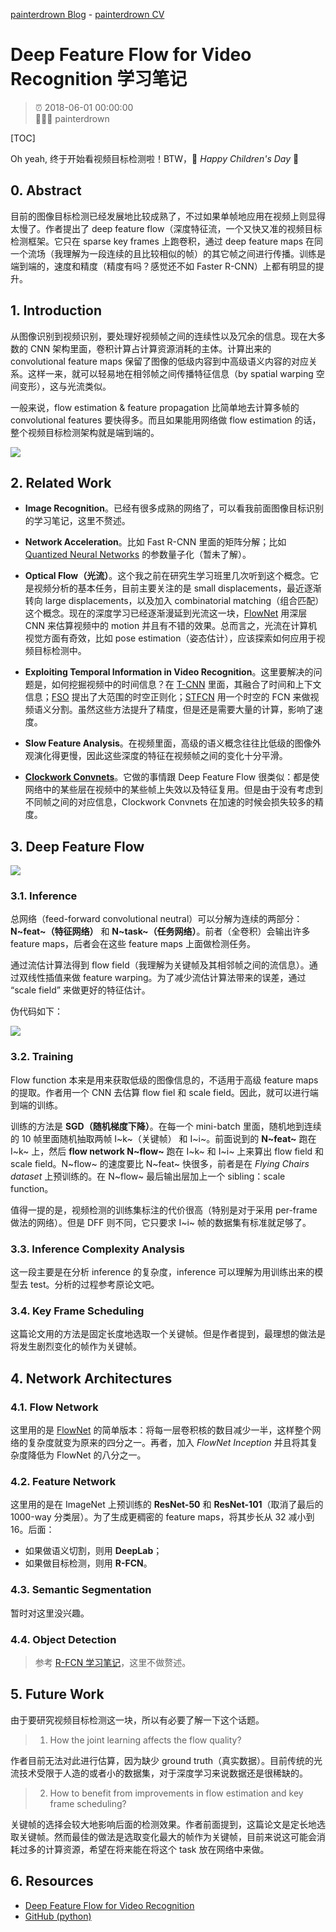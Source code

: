 [painterdrown Blog](https://painterdrown.github.io) - [painterdrown CV](https://painterdrown.github.io/cv)

# Deep Feature Flow for Video Recognition 学习笔记

> ⏰ 2018-06-01 00:00:00<br/>
> 👨🏻‍💻 painterdrown

[TOC]

Oh yeah, 终于开始看视频目标检测啦！BTW，🎈 *Happy Children's Day* 🎈

## 0. Abstract

目前的图像目标检测已经发展地比较成熟了，不过如果单帧地应用在视频上则显得太慢了。作者提出了 deep feature flow（深度特征流，一个又快又准的视频目标检测框架。它只在 sparse key frames 上跑卷积，通过 deep feature maps 在同一个流场（我理解为一段连续的且比较相似的帧）的其它帧之间进行传播。训练是端到端的，速度和精度（精度有吗？感觉还不如 Faster R-CNN）上都有明显的提升。

## 1. Introduction

从图像识别到视频识别，要处理好视频帧之间的连续性以及冗余的信息。现在大多数的 CNN 架构里面，卷积计算占计算资源消耗的主体。计算出来的 convolutional feature maps 保留了图像的低级内容到中高级语义内容的对应关系。这样一来，就可以轻易地在相邻帧之间传播特征信息（by spatial warping 空间变形），这与光流类似。

一般来说，flow estimation & feature propagation 比简单地去计算多帧的 convolutional features 要快得多。而且如果能用网络做 flow estimation 的话，整个视频目标检测架构就是端到端的。

![](images/motivation.png)

## 2. Related Work

+ **Image Recognition**。已经有很多成熟的网络了，可以看我前面图像目标识别的学习笔记，这里不赘述。

+ **Network Acceleration**。比如 Fast R-CNN 里面的矩阵分解；比如 [Quantized Neural Networks](../papers/Quantized_Neural_Networks.pdf) 的参数量子化（暂未了解）。

+ **Optical Flow（光流）**。这个我之前在研究生学习班里几次听到这个概念。它是视频分析的基本任务，目前主要关注的是 small displacements，最近逐渐转向 large displacements，以及加入 combinatorial matching（组合匹配）这个概念。现在的深度学习已经逐渐漫延到光流这一块，[FlowNet](../papers/FlowNet.pdf) 用深层 CNN 来估算视频中的 motion 并且有不错的效果。总而言之，光流在计算机视觉方面有奇效，比如 pose estimation（姿态估计），应该探索如何应用于视频目标检测中。

+ **Exploiting Temporal Information in Video Recognition**。这里要解决的问题是，如何挖掘视频中的时间信息？在 [T-CNN](../papers/T-CNN.pdf) 里面，其融合了时间和上下文信息；[FSO](../papers/FSO.pdf) 提出了大范围的时空正则化；[STFCN](../papers/STFCN.pdf) 用一个时空的 FCN 来做视频语义分割。虽然这些方法提升了精度，但是还是需要大量的计算，影响了速度。

+ **Slow Feature Analysis**。在视频里面，高级的语义概念往往比低级的图像外观演化得更慢，因此这些深度的特征在视频帧之间的变化十分平滑。

+ **[Clockwork Convnets](../papers/Clockwork_Convnets.pdf)**。它做的事情跟 Deep Feature Flow 很类似：都是使网络中的某些层在视频中的某些帧上失效以及特征复用。但是由于没有考虑到不同帧之间的对应信息，Clockwork Convnets 在加速的时候会损失较多的精度。

## 3. Deep Feature Flow

![](images/architecture.png)

### 3.1. Inference

总网络（feed-forward convolutional neutral）可以分解为连续的两部分：**N~feat~（特征网络）** 和 **N~task~（任务网络）**。前者（全卷积）会输出许多 feature maps，后者会在这些 feature maps 上面做检测任务。

通过流估计算法得到 flow field（我理解为关键帧及其相邻帧之间的流信息）。通过双线性插值来做 feature warping。为了减少流估计算法带来的误差，通过 “scale field” 来做更好的特征估计。

伪代码如下：

![](images/code.png)

### 3.2. Training

Flow function 本来是用来获取低级的图像信息的，不适用于高级 feature maps 的提取。作者用一个 CNN 去估算 flow fiel 和 scale field。因此，就可以进行端到端的训练。

训练的方法是 **SGD（随机梯度下降）**。在每一个 mini-batch 里面，随机地到连续的 10 帧里面随机抽取两帧 I~k~（关键帧） 和 I~i~。前面说到的 **N~feat~** 跑在 I~k~ 上，然后 **flow network N~flow~** 跑在 I~k~ 和 I~i~ 上来算出 flow field 和 scale field。N~flow~ 的速度要比 N~feat~ 快很多，前者是在 *Flying Chairs dataset* 上预训练的。在 N~flow~ 最后输出层加上一个 sibling：scale function。

值得一提的是，视频检测的训练集标注的代价很高（特别是对于采用 per-frame 做法的网络）。但是 DFF 则不同，它只要求 I~i~ 帧的数据集有标准就足够了。

### 3.3. Inference Complexity Analysis

这一段主要是在分析 inference 的复杂度，inference 可以理解为用训练出来的模型去 test。分析的过程参考原论文吧。

### 3.4. Key Frame Scheduling

这篇论文用的方法是固定长度地选取一个关键帧。但是作者提到，最理想的做法是将发生剧烈变化的帧作为关键帧。

## 4. Network Architectures

### 4.1. Flow Network

这里用的是 [FlowNet](../papers/FlowNet.pdf) 的简单版本：将每一层卷积核的数目减少一半，这样整个网络的复杂度就变为原来的四分之一。再者，加入 *FlowNet Inception* 并且将其复杂度降低为 FlowNet 的八分之一。

### 4.2. Feature Network

这里用的是在 ImageNet 上预训练的 **ResNet-50** 和 **ResNet-101**（取消了最后的 1000-way 分类层）。为了生成更稠密的 feature maps，将其步长从 32 减小到 16。后面：

+ 如果做语义切割，则用 **DeepLab**；
+ 如果做目标检测，则用 **R-FCN**。

### 4.3. Semantic Segmentation

暂时对这里没兴趣。

### 4.4. Object Detection

> 参考 [R-FCN 学习笔记](https://painterdrown.github.io/cv/rfcn)，这里不做赘述。

## 5. Future Work

由于要研究视频目标检测这一块，所以有必要了解一下这个话题。

> 1. How the joint learning affects the flow quality?

作者目前无法对此进行估算，因为缺少 ground truth（真实数据）。目前传统的光流技术受限于人造的或者小的数据集，对于深度学习来说数据还是很稀缺的。

> 2. How to benefit from improvements in flow estimation and key frame scheduling?

关键帧的选择会较大地影响后面的检测效果。作者前面提到，这篇论文是定长地选取关键帧。然而最佳的做法是选取变化最大的帧作为关键帧，目前来说这可能会消耗过多的计算资源，希望在将来能在将这个 task 放在网络中来做。

## 6. Resources

+ [Deep Feature Flow for Video Recognition](../papers/DFF.pdf)
+ [GitHub (python)](https://github.com/msracver/Deep-Feature-Flow)
